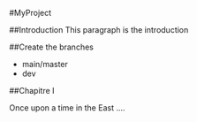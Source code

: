 #MyProject

##Introduction
This paragraph is the introduction

##Create the branches

- main/master
- dev

##Chapitre I

Once upon a time in the East ....